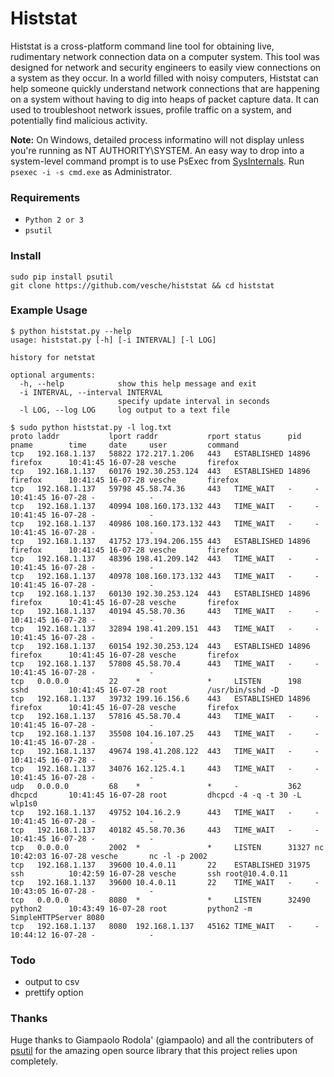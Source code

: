 # Histstat

Histstat is a cross-platform command line tool for obtaining live, rudimentary network connection data on a computer system. This tool was designed for network and security engineers to easily view connections on a system as they occur. In a world filled with noisy computers, Histstat can help someone quickly understand network connections that are happening on a system without having to dig into heaps of packet capture data. It can used to troubleshoot network issues, profile traffic on a system, and potentially find malicious activity.

**Note:** On Windows, detailed process informatino will not display unless you're running as NT AUTHORITY\SYSTEM. An easy way to drop into a system-level command prompt is to use PsExec from [SysInternals](https://technet.microsoft.com/en-us/sysinternals/bb842062.aspx). Run `psexec -i -s cmd.exe` as Administrator.

### Requirements
* `Python 2 or 3`
* `psutil`

### Install
```
sudo pip install psutil
git clone https://github.com/vesche/histstat && cd histstat
```

### Example Usage
```
$ python histstat.py --help
usage: histstat.py [-h] [-i INTERVAL] [-l LOG]

history for netstat

optional arguments:
  -h, --help            show this help message and exit
  -i INTERVAL, --interval INTERVAL
                        specify update interval in seconds
  -l LOG, --log LOG     log output to a text file

$ sudo python histstat.py -l log.txt
proto laddr           lport raddr           rport status      pid   pname        time     date     user         command
tcp   192.168.1.137   58822 172.217.1.206   443   ESTABLISHED 14896 firefox      10:41:45 16-07-28 vesche       firefox
tcp   192.168.1.137   60176 192.30.253.124  443   ESTABLISHED 14896 firefox      10:41:45 16-07-28 vesche       firefox
tcp   192.168.1.137   59798 45.58.74.36     443   TIME_WAIT   -     -            10:41:45 16-07-28 -            -
tcp   192.168.1.137   40994 108.160.173.132 443   TIME_WAIT   -     -            10:41:45 16-07-28 -            -
tcp   192.168.1.137   40986 108.160.173.132 443   TIME_WAIT   -     -            10:41:45 16-07-28 -            -
tcp   192.168.1.137   41752 173.194.206.155 443   ESTABLISHED 14896 firefox      10:41:45 16-07-28 vesche       firefox
tcp   192.168.1.137   48396 198.41.209.142  443   TIME_WAIT   -     -            10:41:45 16-07-28 -            -
tcp   192.168.1.137   40978 108.160.173.132 443   TIME_WAIT   -     -            10:41:45 16-07-28 -            -
tcp   192.168.1.137   60130 192.30.253.124  443   ESTABLISHED 14896 firefox      10:41:45 16-07-28 vesche       firefox
tcp   192.168.1.137   40194 45.58.70.36     443   TIME_WAIT   -     -            10:41:45 16-07-28 -            -
tcp   192.168.1.137   32894 198.41.209.151  443   TIME_WAIT   -     -            10:41:45 16-07-28 -            -
tcp   192.168.1.137   60154 192.30.253.124  443   ESTABLISHED 14896 firefox      10:41:45 16-07-28 vesche       firefox
tcp   192.168.1.137   57808 45.58.70.4      443   TIME_WAIT   -     -            10:41:45 16-07-28 -            -
tcp   0.0.0.0         22    *               *     LISTEN      198   sshd         10:41:45 16-07-28 root         /usr/bin/sshd -D
tcp   192.168.1.137   39732 199.16.156.6    443   ESTABLISHED 14896 firefox      10:41:45 16-07-28 vesche       firefox
tcp   192.168.1.137   57816 45.58.70.4      443   TIME_WAIT   -     -            10:41:45 16-07-28 -            -
tcp   192.168.1.137   35508 104.16.107.25   443   TIME_WAIT   -     -            10:41:45 16-07-28 -            -
tcp   192.168.1.137   49674 198.41.208.122  443   TIME_WAIT   -     -            10:41:45 16-07-28 -            -
tcp   192.168.1.137   34076 162.125.4.1     443   TIME_WAIT   -     -            10:41:45 16-07-28 -            -
udp   0.0.0.0         68    *               *     -           362   dhcpcd       10:41:45 16-07-28 root         dhcpcd -4 -q -t 30 -L wlp1s0
tcp   192.168.1.137   49752 104.16.2.9      443   TIME_WAIT   -     -            10:41:45 16-07-28 -            -
tcp   192.168.1.137   40182 45.58.70.36     443   TIME_WAIT   -     -            10:41:45 16-07-28 -            -
tcp   0.0.0.0         2002  *               *     LISTEN      31327 nc           10:42:03 16-07-28 vesche       nc -l -p 2002
tcp   192.168.1.137   39600 10.4.0.11       22    ESTABLISHED 31975 ssh          10:42:59 16-07-28 vesche       ssh root@10.4.0.11
tcp   192.168.1.137   39600 10.4.0.11       22    TIME_WAIT   -     -            10:43:05 16-07-28 -            -
tcp   0.0.0.0         8080  *               *     LISTEN      32490 python2      10:43:49 16-07-28 root         python2 -m SimpleHTTPServer 8080
tcp   192.168.1.137   8080  192.168.1.137   45162 TIME_WAIT   -     -            10:44:12 16-07-28 -            -
```

### Todo
* output to csv
* prettify option

### Thanks
Huge thanks to Giampaolo Rodola' (giampaolo) and all the contributers of [psutil](https://github.com/giampaolo/psutil) for the amazing open source library that this project relies upon completely.
